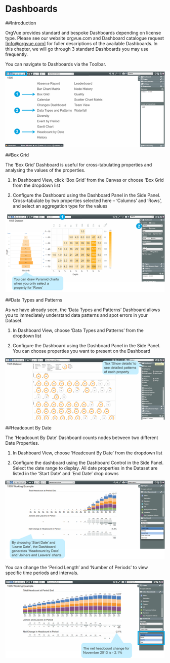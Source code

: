 # Dashboards

##Introduction

OrgVue provides standard and bespoke Dashboards depending on license type. Please see our website orgvue.com and Dashboard catalogue request [[info@orgvue.com]]() for fuller descriptions of the available Dashboards. In this chapter, we will  go through 3 standard Dashboards you may use frequently.

You can navigate to Dashboards via the Toolbar.

![](5-001.dashboardintro.png)

##Box Grid

The ‘Box Grid’ Dashboard is useful for cross-tabulating properties and analysing the values of the properties.

1. In Dashboard View, click ‘Box Grid’ from the Canvas or choose ‘Box Grid from the dropdown list

2. Configure the Dashboard using the Dashboard Panel in the Side Panel. Cross-tabulate by two properties selected here – ‘Columns’ and ‘Rows’, and select an aggregation type for the values

![](5-002.boxgrid.png)


##Data Types and Patterns

As we have already seen, the ‘Data Types and Patterns’ Dashboard allows you to immediately understand data patterns and spot errors in your Dataset.

1. In Dashboard View, choose ‘Data Types and Patterns’ from the dropdown list

2. Configure the Dashboard using the Dashboard Panel in the Side Panel. You can choose properties you want to present on the Dashboard

![](5-003.datatypes.png)

##Headcount By Date

The ‘Headcount By Date’ Dashboard counts nodes between two different Date Properties.

1. In Dashboard View, choose ‘Headcount By Date’ from the dropdown list

2. Configure the dashboard using the Dashboard Control in the Side Panel. Select the date range to display. All date properties in the Dataset are listed in the ‘Start Date’ and ‘End Date’ drop downs

![](5-004.headcountbydate.png)

You can change the ‘Period Length’ and ‘Number of Periods’ to view specific time periods and intervals.

![](5-005.periods.png)

